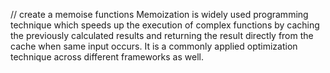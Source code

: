 // create  a  memoise functions 
Memoization is widely used programming technique which speeds up the execution of complex functions by caching the previously calculated results and returning the result directly from the cache when same input occurs. It is a commonly applied optimization technique across different frameworks as well.
